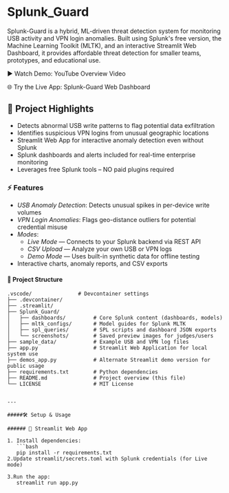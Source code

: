 # Splunk_Guard

Splunk-Guard is a hybrid, ML-driven threat detection system for monitoring USB activity and VPN login anomalies. Built using Splunk's free version, the Machine Learning Toolkit (MLTK), and an interactive Streamlit Web Dashboard, it provides affordable threat detection for smaller teams, prototypes, and educational use.

▶️ Watch Demo: YouTube Overview Video

🌐 Try the Live App: Splunk-Guard Web Dashboard

## 🚀 Project Highlights

- Detects abnormal USB write patterns to flag potential data exfiltration  
- Identifies suspicious VPN logins from unusual geographic locations  
- Streamlit Web App for interactive anomaly detection even without Splunk  
- Splunk dashboards and alerts included for real-time enterprise monitoring  
- Leverages free Splunk tools – NO paid plugins required

 ### ⚡ Features

- *USB Anomaly Detection*: Detects unusual spikes in per-device write volumes
- *VPN Login Anomalies*: Flags geo-distance outliers for potential credential misuse
- *Modes*:
  - *Live Mode* — Connects to your Splunk backend via REST API  
  - *CSV Upload* — Analyze your own USB or VPN logs  
  - *Demo Mode* — Uses built-in synthetic data for offline testing
- Interactive charts, anomaly reports, and CSV exports

 #### 📁 Project Structure

```plaintext
.vscode/               # Devcontainer settings
├── .devcontainer/
├── .streamlit/
├── Splunk_Guard/
│   ├── dashboards/         # Core Splunk content (dashboards, models)
│   ├── mltk_configs/       # Model guides for Splunk MLTK
│   ├── spl_queries/        # SPL scripts and dashboard JSON exports
│   └── screenshots/        # Saved preview images for judges/users
├── sample_data/            # Example USB and VPN log files
├── app.py                  # Streamlit Web Application for local system use
├── demos_app.py            # Alternate Streamlit demo version for public usage
├── requirements.txt        # Python dependencies
├── README.md               # Project overview (this file)
└── LICENSE                 # MIT License


---

#####🛠️ Setup & Usage

###### 🚀 Streamlit Web App

1. Install dependencies:  
   ```bash
   pip install -r requirements.txt
2.Update streamlit/secrets.toml with Splunk credentials (for Live mode)

3.Run the app:
   streamlit run app.py




